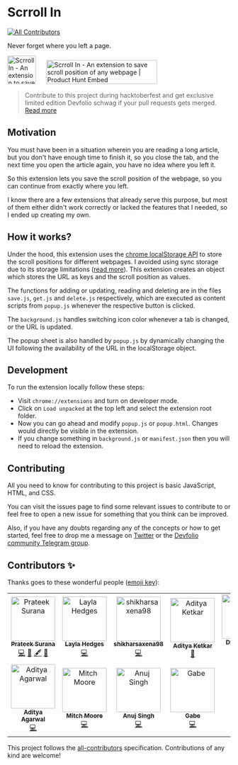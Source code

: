 # Scrroll In
[![All Contributors](https://img.shields.io/badge/all_contributors-11-orange.svg?style=flat-square)](#contributors)

Never forget where you left a page.

<p float="left">

<a href="https://chrome.google.com/webstore/detail/scrroll-in/cjgjbjogfodppempgdlppgefojbcmjom?hl=en&gl=IN" target="_blank">
<img src="https://developer.chrome.com/webstore/images/ChromeWebStore_Badge_v2_496x150.png" alt="Scrroll In - An extension to save scroll position of any webpage | Product Hunt Embed" style="height:64px;margin-right:20px;" height="64px" /></a>
<a href="https://www.producthunt.com/posts/scrroll-in?utm_source=badge-featured&utm_medium=badge&utm_souce=badge-scrroll-in" target="_blank"><img src="https://api.producthunt.com/widgets/embed-image/v1/featured.svg?post_id=169127&theme=light" alt="Scrroll In - An extension to save scroll position of any webpage | Product Hunt Embed" style="width: 250px; height: 54px;" width="250px" height="54px" /></a>

</p>

> Contribute to this project during hacktoberfest and get exclusive limited edition Devfolio schwag if your pull requests gets merged. [Read more](https://devfolio.co/blog/hacktoberfest-2019-devfolio/)

## Motivation

You must have been in a situation wherein you are reading a long article, but you don't have enough time to finish it, so you close the tab, and the next time you open the article again, you have no idea where you left it.

So this extension lets you save the scroll position of the webpage, so you can continue from exactly where you left.

I know there are a few extensions that already serve this purpose, but most of them either didn't work correctly or lacked the features that I needed, so I ended up creating my own.

## How it works?

Under the hood, this extension uses the [chrome localStorage API](https://developer.mozilla.org/en/DOM/Storage#localStorage) to store the scroll positions for different webpages. I avoided using sync storage due to its storage limitations ([read more](https://developer.chrome.com/apps/storage)). This extension creates an object which stores the URL as keys and the scroll position as values.

The functions for adding or updating, reading and deleting are in the files `save.js`, `get.js` and `delete.js` respectively, which are executed as content scripts from `popup.js` whenever the respective button is clicked.

The `background.js` handles switching icon color whenever a tab is changed, or the URL is updated.

The popup sheet is also handled by `popup.js` by dynamically changing the UI following the availability of the URL in the localStorage object.

## Development

To run the extension locally follow these steps:

- Visit `chrome://extensions` and turn on developer mode.
- Click on `Load unpacked` at the top left and select the extension root folder.
- Now you can go ahead and modify `popup.js` or `popup.html`. Changes would directly be visible in the extension.
- If you change something in `background.js` or `manifest.json` then you will need to reload the extension.

## Contributing

All you need to know for contributing to this project is basic JavaScript, HTML, and CSS.

You can visit the issues page to find some relevant issues to contribute to or feel free to open a new issue for something that you think can be improved.

Also, if you have any doubts regarding any of the concepts or how to get started, feel free to drop me a message on [Twitter](https://twitter.com/psuranas) or the [Devfolio community Telegram group](https://t.me/devfolio).

## Contributors ✨

Thanks goes to these wonderful people ([emoji key](https://allcontributors.org/docs/en/emoji-key)):

<!-- ALL-CONTRIBUTORS-LIST:START - Do not remove or modify this section -->
<!-- prettier-ignore -->
<table>
  <tr>
    <td align="center"><a href="http://prateeksurana.me"><img src="https://avatars3.githubusercontent.com/u/21277179?v=4" width="100px;" alt="Prateek Surana"/><br /><sub><b>Prateek Surana</b></sub></a><br /><a href="https://github.com/devfolioco/scrroll-in/commits?author=prateek3255" title="Code">💻</a> <a href="#design-prateek3255" title="Design">🎨</a> <a href="#content-prateek3255" title="Content">🖋</a> <a href="https://github.com/devfolioco/scrroll-in/commits?author=prateek3255" title="Documentation">📖</a></td>
    <td align="center"><a href="http://laylawrote.com"><img src="https://avatars3.githubusercontent.com/u/19983454?v=4" width="100px;" alt="Layla Hedges"/><br /><sub><b>Layla Hedges</b></sub></a><br /><a href="https://github.com/devfolioco/scrroll-in/commits?author=N7Layla" title="Code">💻</a></td>
    <td align="center"><a href="https://github.com/shikharsaxena98"><img src="https://avatars1.githubusercontent.com/u/21315618?v=4" width="100px;" alt="shikharsaxena98"/><br /><sub><b>shikharsaxena98</b></sub></a><br /><a href="https://github.com/devfolioco/scrroll-in/commits?author=shikharsaxena98" title="Code">💻</a></td>
    <td align="center"><a href="http://adityaketkar.me"><img src="https://avatars0.githubusercontent.com/u/22611315?v=4" width="100px;" alt="Aditya Ketkar"/><br /><sub><b>Aditya Ketkar</b></sub></a><br /><a href="#design-adityaketkar" title="Design">🎨</a></td>
    <td align="center"><a href="https://github.com/DEBSUBHRO"><img src="https://avatars0.githubusercontent.com/u/42496309?v=4" width="100px;" alt="DEBSUBHRA ROY"/><br /><sub><b>DEBSUBHRA ROY</b></sub></a><br /><a href="#design-DEBSUBHRO" title="Design">🎨</a></td>
    <td align="center"><a href="http://aashisresume.firebaseapp.com"><img src="https://avatars2.githubusercontent.com/u/29084675?v=4" width="100px;" alt="Aashis kumar"/><br /><sub><b>Aashis kumar</b></sub></a><br /><a href="https://github.com/devfolioco/scrroll-in/commits?author=aesher9o1" title="Code">💻</a></td>
    <td align="center"><a href="https://github.com/RohitKaushal7"><img src="https://avatars2.githubusercontent.com/u/43717403?v=4" width="100px;" alt="Rohit Kaushal"/><br /><sub><b>Rohit Kaushal</b></sub></a><br /><a href="https://github.com/devfolioco/scrroll-in/commits?author=RohitKaushal7" title="Code">💻</a> <a href="#design-RohitKaushal7" title="Design">🎨</a></td>
  </tr>
  <tr>
    <td align="center"><a href="http://adi.surge.sh"><img src="https://avatars1.githubusercontent.com/u/15871340?v=4" width="100px;" alt="Aditya Agarwal"/><br /><sub><b>Aditya Agarwal</b></sub></a><br /><a href="https://github.com/devfolioco/scrroll-in/commits?author=itaditya" title="Code">💻</a></td>
    <td align="center"><a href="https://github.com/MitchMo"><img src="https://avatars2.githubusercontent.com/u/11459569?v=4" width="100px;" alt="Mitch Moore"/><br /><sub><b>Mitch Moore</b></sub></a><br /><a href="https://github.com/devfolioco/scrroll-in/commits?author=MitchMo" title="Code">💻</a></td>
    <td align="center"><a href="https://github.com/underscoreanuj"><img src="https://avatars1.githubusercontent.com/u/30765911?v=4" width="100px;" alt="Anuj Singh"/><br /><sub><b>Anuj Singh</b></sub></a><br /><a href="https://github.com/devfolioco/scrroll-in/commits?author=underscoreanuj" title="Code">💻</a></td>
    <td align="center"><a href="http://www.gaberosedesign.com"><img src="https://avatars3.githubusercontent.com/u/7225212?v=4" width="100px;" alt="Gabe"/><br /><sub><b>Gabe</b></sub></a><br /><a href="https://github.com/devfolioco/scrroll-in/commits?author=roseg43" title="Code">💻</a></td>
  </tr>
</table>

<!-- ALL-CONTRIBUTORS-LIST:END -->

This project follows the [all-contributors](https://github.com/all-contributors/all-contributors) specification. Contributions of any kind are welcome!

